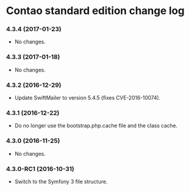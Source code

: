 # Contao standard edition change log

### 4.3.4 (2017-01-23)

 * No changes.

### 4.3.3 (2017-01-18)

 * No changes.

### 4.3.2 (2016-12-29)

 * Update SwiftMailer to version 5.4.5 (fixes CVE-2016-10074).

### 4.3.1 (2016-12-22)

 * Do no longer use the bootstrap.php.cache file and the class cache.

### 4.3.0 (2016-11-25)

 * No changes.

### 4.3.0-RC1 (2016-10-31)

 * Switch to the Symfony 3 file structure.
